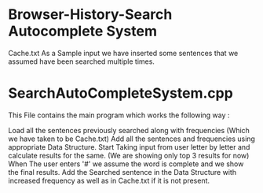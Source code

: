 # Browser-History-Search Autocomplete System
Cache.txt
As a Sample input we have inserted some sentences that we assumed have been searched multiple times.

# SearchAutoCompleteSystem.cpp
This File contains the main program which works the following way :

Load all the sentences previously searched along with frequencies (Which we have taken to be Cache.txt)
Add all the sentences and frequencies using appropriate Data Structure.
Start Taking input from user letter by letter and calculate results for the same. (We are showing only top 3 results for now)
When The user enters '#' we assume the word is complete and we show the final results.
Add the Searched sentence in the Data Structure with increased frequency as well as in Cache.txt if it is not present.
